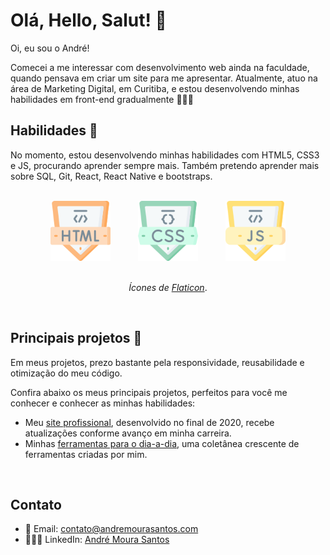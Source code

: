 # **Olá, Hello, Salut!** 👋
Oi, eu sou o André!

Comecei a me interessar com desenvolvimento web ainda na faculdade, quando pensava em criar um site para me apresentar. Atualmente, atuo na área de Marketing Digital, em Curitiba, e estou desenvolvendo minhas habilidades em front-end gradualmente 👨🏽‍💻

## **Habilidades** 🎯
No momento, estou desenvolvendo minhas habilidades com HTML5, CSS3 e JS, procurando aprender sempre mais. Também pretendo aprender mais sobre SQL, Git, React, React Native e bootstraps.

<br>
<div align="center">
<img src="html.png" alt="HTML5" height="96" width="96" style="margin: 0 20px">
<img src="css.png" alt="CSS3" height="96" width="96" style="margin: 0 20px">
<img src="js.png" alt="JavaScript" height="96" width="96" style="margin: 0 20px">
</div>

<br>
<p align="center"><em>Ícones de <a href="https://www.flaticon.com/packs/coding-45" target="_blank">Flaticon</a></em>.</p>
<br>

## **Principais projetos** 🌟
Em meus projetos, prezo bastante pela responsividade, reusabilidade e otimização do meu código.

Confira abaixo os meus principais projetos, perfeitos para você me conhecer e conhecer as minhas habilidades:

- Meu [site profissional](https://github.com/andremourasantos/andremourasantos.github.io), desenvolvido no final de 2020, recebe atualizações conforme avanço em minha carreira.
- Minhas [ferramentas para o dia-a-dia](https://github.com/andremourasantos/apps), uma coletânea crescente de ferramentas criadas por mim.

<br>

## **Contato**

- 📨 Email: contato@andremourasantos.com
- 🙋🏽‍♂ LinkedIn: [André Moura Santos](linkedin.com/in/andremourasantos/)